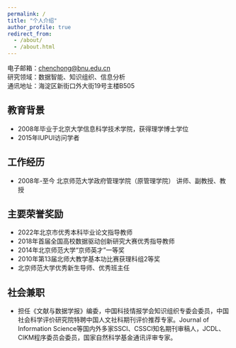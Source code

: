 ```yaml
---
permalink: /
title: "个人介绍"
author_profile: true
redirect_from: 
  - /about/
  - /about.html
---
```


电子邮箱：chenchong@bnu.edu.cn\
研究领域：数据智能、知识组织、信息分析\
通讯地址：海淀区新街口外大街19号主楼B505

教育背景
------
* 2008年毕业于北京大学信息科学技术学院，获得理学博士学位
* 2015年IUPUI访问学者

工作经历
------
* 2008年-至今 北京师范大学政府管理学院（原管理学院） 讲师、副教授、教授

主要荣誉奖励
------
* 2022年北京市优秀本科毕业论文指导教师
* 2018年首届全国高校数据驱动创新研究大赛优秀指导教师
* 2014年北京师范大学“京师英才”一等奖
* 2010年第13届北师大教学基本功比赛获理科组2等奖
* 北京师范大学优秀新生导师、优秀班主任

社会兼职
------
* 担任《文献与数据学报》编委，中国科技情报学会知识组织专委会委员，中国社会科学评价研究院特聘中国人文社科期刊评价推荐专家。Journal of Information Science等国内外多家SSCI、CSSCI知名期刊审稿人，JCDL、CIKM程序委员会委员，国家自然科学基金通讯评审专家。

